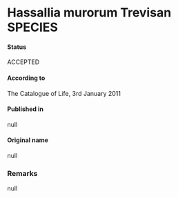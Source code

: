# Hassallia murorum Trevisan SPECIES

#### Status
ACCEPTED

#### According to
The Catalogue of Life, 3rd January 2011

#### Published in
null

#### Original name
null

### Remarks
null
